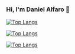 ### Hi, I'm Daniel Alfaro 👋

<!--
**DanielAlfaro2222/DanielAlfaro2222** is a ✨ _special_ ✨ repository because its `README.md` (this file) appears on your GitHub profile.

Here are some ideas to get you started:

- 🔭 I’m currently working on ...
- 🌱 I’m currently learning ...
- 👯 I’m looking to collaborate on ...
- 🤔 I’m looking for help with ...
- 💬 Ask me about ...
- 📫 How to reach me: ...
- 😄 Pronouns: ...
- ⚡ Fun fact: ...
-->

[![Top Langs](https://github-readme-stats.vercel.app/api/top-langs/?username=DanielAlfaro2222)](https://github.com/DanielAlfaro2222/github-readme-stats)

[![Top Langs](https://github-readme-stats.vercel.app/api/top-langs/?username=DanielAlfaro2222&layout=compact)](https://github.com/DanielAlfaro2222/github-readme-stats)

[![Top Langs](https://github-readme-stats.vercel.app/api/top-langs/?username=DanielAlfaro2222&langs_count=8)](https://github.com/DanielAlfaro2222/github-readme-stats)


